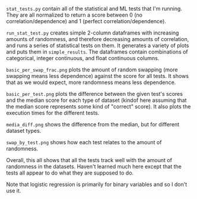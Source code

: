 `stat_tests.py` contain all of the statistical and ML tests that I'm running. They are all normalized to return a score between 0 (no correlation/dependence) and 1 (perfect correlation/dependence).

`run_stat_test.py` creates simple 2-column dataframes with increasing amounts of randomness, and therefore decreasing amounts of correlation, and runs a series of statistical tests on them. It generates a variety of plots and puts them in `simple_results`. The dataframes contain combinations of categorical, integer continuous, and float continuous columns.

`basic_per_swap_frac.png` plots the amount of random swapping (more swapping means less dependence) against the score for all tests. It shows that as we would expect, more randomness means less dependence.

`basic_per_test.png` plots the difference between the given test's scores and the median score for each type of dataset (kindof here assuming that the median score represents some kind of "correct" score). It also plots the execution times for the different tests.

`media_diff.png` shows the difference from the median, but for different dataset types. 

`swap_by_test.png` shows how each test relates to the amount of randomness. 

Overall, this all shows that all the tests track well with the amount of randomness in the datasets. Haven't learned much here except that the tests all appear to do what they are supposed to do.


Note that logistic regression is primarily for binary variables and so I don't use it.